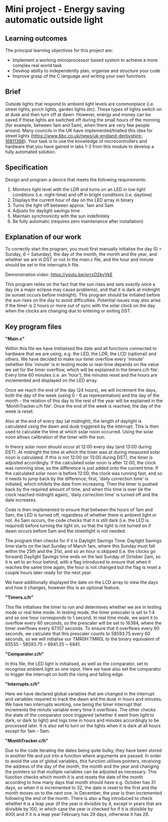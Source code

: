# Mini project - Energy saving automatic outside light

## Learning outcomes

The principal learning objectives for this project are:

- Implement a working microprocessor based system to achieve a more complex real world task
- Develop ability to independently plan, organise and structure your code 
- Improve grasp of the C language and writing your own functions

## Brief

Outside lights that respond to ambient light levels are commonplace (i.e. street lights, porch lights, garden lights etc). These types of lights switch on at dusk and then turn off at dawn. However, energy and money can be saved if these lights are switched off during the small hours of the morning (for example, between 1am and 5am), when there are very few people around. Many councils in the UK have implemented/trialled this idea for street lights (https://www.bbc.co.uk/news/uk-england-derbyshire-16811386). Your task is to use the knowledge of microcontrollers and hardware that you have gained in labs 1-3 from this module to develop a fully automated solution.

## Specification
Design and program a device that meets the following requirements:

1. Monitors light level with the LDR and turns on an LED in low light conditions (i.e. night-time) and off in bright conditions (i.e. daytime)
1. Displays the current hour of day on the LED array in binary
1. Turns the light off between approx. 1am and 5am
1. Adjusts for daylight savings time
1. Maintain synchronicity with the sun indefinitely
1. Be fully automatic (requires zero maintenance after installation)

## Explanation of our work
To correctly start the program, you must first manually initialise the day (0 = Sunday, 6 = Saturday), the day of the month, the month and the year, and whether we are in DST or not in the main.c file, and the hour and minute should be set in the interrupts.h file.

Demonstration video: https://youtu.be/prrxO2kyVkE 

This program relies on the fact that the sun rises and sets exactly once a day (ie a major eclipse may cause problems), and that it is dark at midnight (ie sunset occurs before midnight). This program should be initiated before the sun rises on the day to avoid difficulties. Potential issues may also arise if the timer is 2 hours or more out of sync with the solar clock on the day when the clocks are changing due to entering or exiting DST.

## Key program files

**"Main.c"**

Within this file we have intitialised the date and all functions connected to hardware that we are using, e.g. the LED, the LDR, the LCD (optional) and others. We have decided to make our timer overflow every 'minute' (whether this 'minute' is in testing mode or real-time depends on the value we set for the timer overflow, which will be explained in the timers.c/h file'. Every time 60 minutes (i.e. an 'hour'), the minutes reset and the hours are incremented and displayed on the LED array. 

Once we reach the end of the day (24 hours), we will increment the days, both the day of the week (using 0 - 6 as representation) and the day of the month - the relation of this day to the rest of the year will be explained in the 'MonthTracker.c/h file'. Once the end of the week is reached, the day of the week is reset. 

Also at the end of every day (at midnight), the length of daylight is calculated using the dawn and dusk triggered by the interrupt. This is then used to calculate the time at which solar noon occurred. Using the solar noon allows calibration of the timer with the sun.

In theory solar noon should occur at 12:00 every day (and 13:00 during DST). At midnight the time at which the timer was at during measured solar noon is calculated. If this is not 12:00 (or 13:00 during DST), the timer is adjusted accordingly. If the calculated solar noon is after 12:00, the clock was runnning slow, so the difference is just added onto the current time. If the calculated solar noon is before 12:00, the clock was running fast, and so it needs to jump back by the difference; first, 'daily correction time' is initiated, which inhibits the date from increasing. Then the timer is pushed back by the required amount of time, and when this time is over (ie the clock reached midnight again), 'daily correction time' is turned off and the date increases.

Code is then implemented to ensure that between the hours of 1am and 5am, the LED is turned off, regardless of whether there is ambient light or not. As 5am occurs, the code checks that it is still dark (i.e. the LED is required) before turning the light on, so that the light is not turned on if dawn occurs before 5am and the streetlight is not needed.

The program then checks for if it is Daylight Savings Time: 
  Daylight Savings time starts on the last Sunday of March 1am, where this Sunday must fall within the 25th and the 31st, and so an hour is skipped (i.e. the clocks go forward)
   Daylight Savings time ends on the last Sunday of October 2am, so it is set to an hour behind, with a flag introduced to ensure that when it reaches the same time again, the hour is not changed but the flag is reset a couple hours later ready for the next year.
   
We have additionally displayed the date on the LCD array to view the days and how it changes, however this is an optional feature.
   
**"Timers.c/h"**

This file initialises the timer to run and determines whether we are in testing mode or real time mode. In testing mode, the timer prescaler is set to 1:4 and so one hour corresponds to 1 second. In real time mode, we want it to overflow every 60 seconds, so the prescaler will be set to 16384, where the timer overflows every 67.107 seconds. To ensure that it overflows every 60 seconds, we calculate that this prescaler counts to 58593.75 every 60 seconds, so we will initialise our TMR0H:TMR0L to the binary equivalent of 65535 - 58593.75 = 6941.25 ~ 6941. 


**"Comparator.c/h"**

In this file, the LED light is initialised, as well as the comparator, set to recognise ambient light as one input. Here we have also set the comparator to trigger the interrupt on both the rising and falling edge.

**"Interrupts.c/h"**

Here we have declared global variables that are changed in the interrupt and variables required to track the dawn and the dusk in hours and minutes. We have two interrupts working, one being the timer interrupt that increments the minute variable every time it overflows. The other checks the state of the comparator once triggered (whether it went from light to dark, or dark to light) and logs time in hours and minutes accordingly to be processed later. It is also set to turn on the lights when it is dark at all hours except for 1am - 5am.

**"MonthTracker.c/h"**

Due to the code iterating the dates being quite bulky, they have been stored in another file and put into a function where arguments are passed. In order to avoid the use of global variables, this function utilises pointers, receiving the address of the day of the month, the month and the year and changing the pointers so that multiple variables can be adjusted as necessary. This function checks which month it is and resets the date of the month according to how many days that month should have e.g. October has 31 days, so when it is incremented to 32, the date is reset to the first and the month moves on to the next one. In December, the year is then incremented following the end of the month. There is also a flag introduced to check whether it is a leap year (if the year is divisible by 4, except in years that are divisible by 100, in which case the year is checked for if it is divisible by 400) and if it is a leap year February has 29 days, otherwise it has 28.









